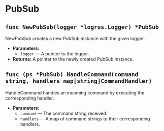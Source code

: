 # PubSub

## `func NewPubSub(logger *logrus.Logger) *PubSub`

NewPubSub creates a new PubSub instance with the given logger.

- **Parameters:**
  - `logger` — A pointer to the logger.
- **Returns:** A pointer to the newly created PubSub instance.

## `func (ps *PubSub) HandleCommand(command string, handlers map[string]CommandHandler)`

HandleCommand handles an incoming command by executing the corresponding handler.

- **Parameters:**
  - `command` — The command string received.
  - `handlers` — A map of command strings to their corresponding handlers.